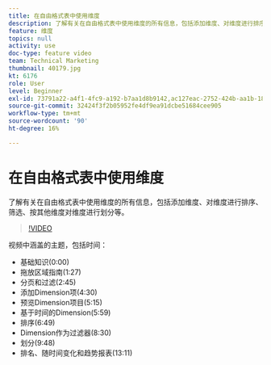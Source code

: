 ```yaml
---
title: 在自由格式表中使用维度
description: 了解有关在自由格式表中使用维度的所有信息，包括添加维度、对维度进行排序、筛选、按其他维度对维度进行划分等。
feature: 维度
topics: null
activity: use
doc-type: feature video
team: Technical Marketing
thumbnail: 40179.jpg
kt: 6176
role: User
level: Beginner
exl-id: 73791a22-a4f1-4fc9-a192-b7aa1d8b9142,ac127eac-2752-424b-aa1b-18a9688d42db,ac127eac-2752-424b-aa1b-18a9688d42db,73791a22-a4f1-4fc9-a192-b7aa1d8b9142
source-git-commit: 32424f3f2b05952fe4df9ea91dcbe51684cee905
workflow-type: tm+mt
source-wordcount: '90'
ht-degree: 16%

---
```


# 在自由格式表中使用维度

了解有关在自由格式表中使用维度的所有信息，包括添加维度、对维度进行排序、筛选、按其他维度对维度进行划分等。

>[!VIDEO](https://video.tv.adobe.com/v/40179/?quality=12&learn=on)

视频中涵盖的主题，包括时间：

* 基础知识(0:00)
* 拖放区域指南(1:27)
* 分页和过滤(2:45)
* 添加Dimension项(4:30)
* 预览Dimension项目(5:15)
* 基于时间的Dimension(5:59)
* 排序(6:49)
* Dimension作为过滤器(8:30)
* 划分(9:48)
* 排名、随时间变化和趋势报表(13:11)
